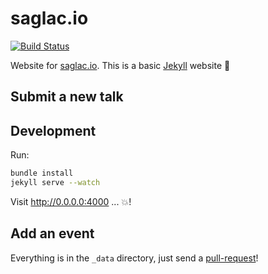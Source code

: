 # saglac.io

[![Build Status](https://travis-ci.org/saglacio/saglac.io.svg?branch=master)](https://travis-ci.org/saglacio/saglac.io)

Website for [saglac.io](https://saglac.io). This is a basic [Jekyll](https://jekyllrb.com/) website :rocket:

## Submit a new talk


## Development

Run:

```bash
bundle install
jekyll serve --watch
```

Visit http://0.0.0.0:4000 ... :boom:!

## Add an event

Everything is in the `_data` directory, just send a [pull-request](https://github.com/saglacio/saglac.io/pulls)!
